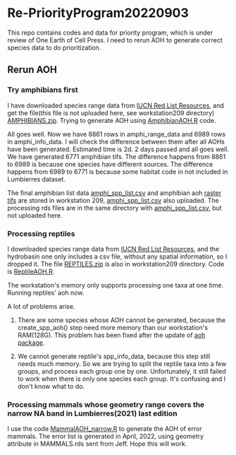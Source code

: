 # Re-PriorityProgram20220903
This repo contains codes and data for priority program, which is under review of One Earth of Cell Press. I need to rerun AOH to generate correct species data to do prioritization.

## Rerun AOH
### Try amphibians first
I have downloaded species range data from [IUCN Red List Resources](https://www.iucnredlist.org/resources/spatial-data-download), and get the file(this file is not uploaded here, see workstation209 directory) [AMPHIBIANS.zip](ReAOH/AMPHIBIANS.zip). Trying to generate AOH using [AmphibianAOH.R](ReAOH/AmphibianAOH.R) code.

All goes well. Now we have 8861 rows in amphi_range_data and 6989 rows in amphi_info_data. I will check the difference between them after all AOHs have been generated. Estimated time is 2d.
2 days passed and all goes well. We have generated 6771 amphibian tifs. The difference happens from 8861 to 6989 is because one species have different sources. The difference happens from 6989 to 6771 is because some habitat code in not included in Lumbierres dataset.

The final amphibian list data [amphi_spp_list.csv](ReAOH/amphi_spp_list.csv) and amphibian aoh [raster tifs](ReAOH/AMPHIBIANS/520_1.tif) are stored in workstation 209, [amphi_spp_list.csv](ReAOH/amphi_spp_list.csv) also uploaded. The processing rds files are in the same directory with [amphi_spp_list.csv](ReAOH/amphi_spp_list.csv), but not uploaded here.

### Processing reptiles
I downloaded species range data from [IUCN Red List Resources](https://www.iucnredlist.org/resources/spatial-data-download), and the hydrobasin one only includes a csv file, without any spatial information, so I dropped it. The file [REPTILES.zip](ReAOH/REPTILES.zip) is also in workstation209 directory. Code is [ReptileAOH.R](ReAOH/ReptileAOH.R).

The workstation's memory only supports processing one taxa at one time. Running reptiles' aoh now.

A lot of problems arise.
1. There are some species whose AOH cannot be generated, because the create_spp_aoh() step need more memory than our workstation's RAM(128G). This problem has been fixed after the update of [aoh package](https://prioritizr.github.io/aoh/).

2. We cannot generate reptile's spp_info_data, because this step still needs much memory. So we are trying to split the reptile taxa into a few groups, and process each group one by one. Unfortunately, it still failed to work when there is only one species each group. It's confusing and I don't know what to do.

### Processing mammals whose geometry range covers the narrow NA band in Lumbierres(2021) last edition
I use the code [MammalAOH_narrow.R](ReAOH/MammalAOH_narrow.R) to generate the AOH of error mammals. The error list is generated in April, 2022, using geometry attribute in MAMMALS.rds sent from Jeff. Hope this will work.

